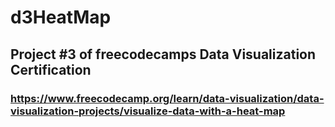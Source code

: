 # d3HeatMap
## Project #3 of freecodecamps Data Visualization Certification
### https://www.freecodecamp.org/learn/data-visualization/data-visualization-projects/visualize-data-with-a-heat-map
